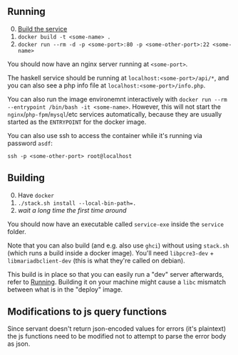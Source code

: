 ## Running

0. [Build the service](#Building)
1. `docker build -t <some-name> .`
2. `docker run --rm -d -p <some-port>:80 -p <some-other-port>:22 <some-name>`

You should now have an nginx server running at `<some-port>`.

The haskell service should be running at `localhost:<some-port>/api/*`, and you can also see a php info file at `localhost:<some-port>/info.php`.

You can also run the image environemnt interactively with `docker run --rm --entrypoint /bin/bash -it <some-name>`.
However, this will not start the `nginx`/`php-fpm`/`mysql`/etc services automatically, because they are usually started
as the `ENTRYPOINT` for the docker image.

You can also use ssh to access the container while it's running via password `asdf`:
```
ssh -p <some-other-port> root@localhost
```


## Building

0. Have `docker`
1. `./stack.sh install --local-bin-path=.`
2. _wait a long time the first time around_

You should now have an executable called `service-exe` inside the `service` folder.

Note that you can also build (and e.g. also use `ghci`) without using `stack.sh` (which runs a build inside a docker image).
You'll need `libpcre3-dev` + `libmariadbclient-dev` (this is what they're called on debian).

This build is in place so that you can easily run a "dev" server afterwards, refer to [Running](#Running).
Building it on your machine might cause a `libc` mismatch between what is in the "deploy" image.

## Modifications to js query functions

Since servant doesn't return json-encoded values for errors (it's plaintext) the js functions need to be modified not to attempt
to parse the error body as json.
